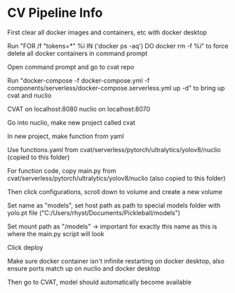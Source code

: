 # CV Pipeline Info



First clear all docker images and containers, etc with docker desktop

Run "FOR /f "tokens=*" %i IN ('docker ps -aq') DO docker rm -f %i" to force delete all docker containers in command prompt

Open command prompt and go to cvat repo

Run "docker-compose -f docker-compose.yml -f components/serverless/docker-compose.serverless.yml up -d" to bring up cvat and nuclio

CVAT on localhost:8080  nuclio on localhost:8070

Go into nuclio, make new project called cvat

In new project, make function from yaml

Use functions.yaml from cvat/serverless/pytorch/ultralytics/yolov8/nuclio (copied to this folder)

For function code, copy main.py from cvat/serverless/pytorch/ultralytics/yolov8/nuclio (also copied to this folder)

Then click configurations, scroll down to volume and create a new volume

Set name as "models", set host path as path to special models folder with yolo.pt file ("C:/Users/rhyst/Documents/Pickleball/models")

Set mount path as "/models" -> important for exactly this name as this is where the main.py script will look

Click deploy

Make sure docker container isn't infinite restarting on docker desktop, also ensure ports match up on nuclio and docker desktop

Then go to CVAT, model should automatically become available